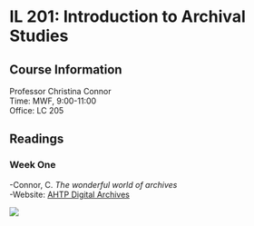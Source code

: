 # IL 201: Introduction to Archival Studies

## Course Information

Professor Christina Connor\
Time: MWF, 9:00-11:00\
Office: LC 205

## Readings
 
### Week One

-Connor, C. *The wonderful world of archives*\
-Website: [AHTP Digital Archives](https://libguides.ramapo.edu/digitalAHTP)

![](https://inteng-storage.s3.amazonaws.com/images/SEPTEMBER/sizes/printing_press_resize_md.jpg)
